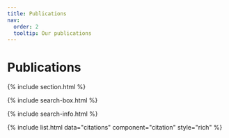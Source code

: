 ```yaml
---
title: Publications
nav:
  order: 2
  tooltip: Our publications
---
```


# <i class="fas fa-microscope"></i>Publications

<script src="https://bibbase.org/show?bib=https%3A%2F%2Fbibbase.org%2Fnetwork%2Ffiles%2Fi3LqMpajAFFBDmKLM&noBootstrap=1&jsonp=1"></script>

{% include section.html %}

{% include search-box.html %}

{% include search-info.html %}

{% include list.html data="citations" component="citation" style="rich" %}
